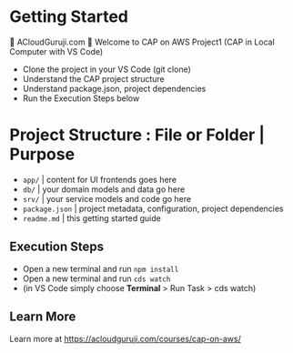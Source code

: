 # Getting Started
👋 ACloudGuruji.com 🙋
Welcome to CAP on AWS Project1 (CAP in Local Computer with VS Code)
- Clone the project in your VS Code (git clone)
- Understand the CAP project structure
- Understand package.json, project dependencies
- Run the Execution Steps below

# Project Structure : File or Folder | Purpose
- `app/` | content for UI frontends goes here
- `db/` | your domain models and data go here
- `srv/` | your service models and code go here
- `package.json` | project metadata, configuration, project dependencies
- `readme.md` | this getting started guide

## Execution Steps

- Open a new terminal and run `npm install` 
- Open a new terminal and run `cds watch` 
- (in VS Code simply choose **Terminal** > Run Task > cds watch)


## Learn More

Learn more at https://acloudguruji.com/courses/cap-on-aws/
